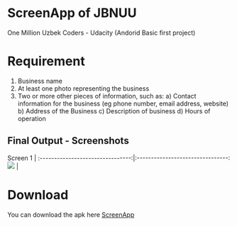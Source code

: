 # ScreenApp of JBNUU
One Million Uzbek Coders - Udacity (Andorid Basic first project)


# Requirement
1. Business name
2. At least one photo representing the business
3. Two or more other pieces of information, such as:
    a) Contact information for the business (eg phone number, email address, website)
    b) Address of the Business
    c) Description of business
    d) Hours of operation

## Final Output - Screenshots

Screen 1                          |
:--------------------------------:|:--------------------------------:
![](file/screen)  |


# Download
You can download the apk here [ScreenApp](file/app-debug)

